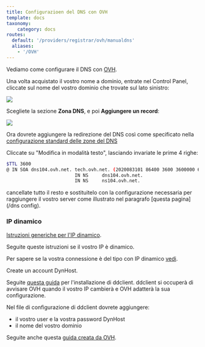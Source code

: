```yaml
---
title: Configurazioen del DNS con OVH
template: docs
taxonomy:
    category: docs
routes:
  default: '/providers/registrar/ovh/manualdns'
  aliases:
    - '/OVH'
---
```


Vediamo come configurare il DNS con [OVH](http://www.ovh.com).

Una volta acquistato il vostro nome a dominio, entrate nel Control Panel, cliccate sul nome del vostro dominio che trovate sul lato sinistro:

![](image://ovh_control_panel.png?resize=800)

Scegliete la sezione **Zona DNS**, e poi **Aggiungere un record**:

![](image://ovh_dns_zone.png?resize=800)

Ora dovrete aggiungere la redirezione del DNS così come specificato nella [configurazione standard delle zone del DNS](/dns_config)

Cliccate su "Modifica in modalità testo", lasciando invariate le prime 4 righe:

```bash
$TTL 3600
@ IN SOA dns104.ovh.net. tech.ovh.net. (2020083101 86400 3600 3600000 60)
                         IN NS     dns104.ovh.net.
                         IN NS     ns104.ovh.net.
```

cancellate tutto il resto e sostituitelo con la configurazione necessaria per raggiungere il vostro server come illustrato nel paragrafo [questa pagina](/dns config).

### IP dinamico

[Istruzioni generiche per l'IP dinamico](/dns_dynamicip).

Seguite queste istruzioni se il vostro IP è dinamico.

Per sapere se la vostra connessione è del tipo con IP dinamico [vedi](/isp).

Create un account DynHost.

Seguite [questa guida](http://blog.developpez.com/brutus/p6316/ubuntu/configurer_dynhost_ovh_avec_ddclient) per l'installazione di ddclient.
ddclient si occuperà di avvisare OVH quando il vostro IP cambierà e OVH adatterà la sua configurazione.

Nel file di configurazione di ddclient dovrete aggiungere:

* il vostro user e la vostra password DynHost
* il nome del vostro dominio

Seguite anche questa [guida creata da OVH](https://docs.ovh.com/fr/fr/web/domains/utilisation-dynhost/).
